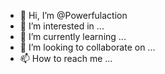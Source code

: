 - 👋 Hi, I’m @Powerfulaction
- 👀 I’m interested in ...
- 🌱 I’m currently learning ...
- 💞️ I’m looking to collaborate on ...
- 📫 How to reach me ...

<!---
Powerfulaction/Powerfulaction is a ✨ special ✨ repository because its `README.md` (this file) appears on your GitHub profile.
You can click the Preview link to take a look at your changes.
--->
